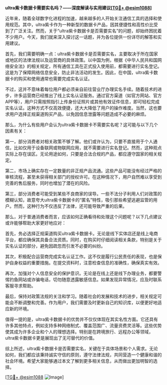 **ultra紫卡数据卡需要实名吗？——深度解读与实用建议[[TG💪+ @esim1088](https://t.me/s/esim1088)]**

近年来，随着全球数字化进程的加速，越来越多的人开始关注通信工具的选择和使用规范。其中，ultra紫卡作为一种新型的数据卡产品，因其便捷性和高性价比受到了广泛关注。然而，关于“ultra紫卡数据卡是否需要实名”的问题，却始终困扰着不少用户。今天，我们就来深入探讨这一话题，并为各位提供一份详尽的解答和实用建议。

首先，我们需要明确一点：ultra紫卡数据卡是否需要实名，主要取决于所在国家或地区的法律法规以及运营商的具体政策。以中国为例，根据《中华人民共和国网络安全法》的相关规定，所有通信工具在正式投入使用前，都需要进行实名登记。这是为了保障网络信息安全，防止非法活动的发生。因此，在中国，ultra紫卡数据卡的购买和使用通常也需要完成实名认证。

不过，这并不意味着每位用户都必须亲自前往营业厅办理实名手续。随着技术的进步，许多运营商已经推出了线上实名认证服务。通过官方渠道（如官方网站、官方APP等），用户只需按照指引上传身份证照片或其他有效证件信息，即可轻松完成实名认证。这种方式不仅高效便捷，还大大降低了用户的操作难度。当然，这也要求用户选择正规渠道购买产品，以免因信息泄露等问题造成不必要的麻烦。

那么，为什么有些用户会认为ultra紫卡数据卡不需要实名呢？这可能与以下几个因素有关：

第一，部分消费者对相关政策不够了解。他们或许认为，只要不直接用于个人通信，比如仅用于设备联网或物联网应用，就不需要进行实名登记。然而，这种观点实际上存在误区。无论用途如何，只要是合法合规的产品，都应遵守国家的相关规定。

第二，市场上确实存在一定数量的非正规产品流通。这些产品可能没有经过严格的审核流程，甚至未获得相关部门的授权许可。在这种情况下，用户自然难以享受到完善的售后服务，同时也增加了潜在的风险。

第三，部分消费者可能受到某些不良商家的误导。一些不法分子利用人们对政策的模糊认知，故意夸大ultra紫卡数据卡的“匿名”特性，吸引那些希望逃避监管的用户。然而，这种行为不仅违反了法律，还可能导致严重的后果。

那么，对于普通消费者而言，应该如何正确看待和处理这个问题呢？以下几点建议或许能够帮助大家更好地应对：

首先，务必选择正规渠道购买ultra紫卡数据卡。无论是线下实体店还是线上电商平台，都应确保其具备合法资质。同时，在购买时仔细阅读相关条款，特别是关于实名认证的部分，避免因疏忽而引发不必要的纠纷。

其次，积极配合运营商完成实名认证工作。这不仅是履行公民责任的表现，也是保护自身权益的重要措施。在提交资料时，注意检查信息的准确性，确保真实有效。

再次，加强对个人信息安全的保护意识。无论是在线上还是线下办理业务，都要警惕钓鱼网站或诈骗电话，切勿随意透露敏感信息。如果发现异常情况，应及时联系客服寻求帮助。

最后，保持对政策法规的关注和学习。随着社会的发展和技术的进步，相关规定可能会不断调整和完善。作为用户，我们需要及时更新自己的知识库，以便更好地适应新的环境。

值得一提的是，ultra紫卡数据卡的优势并不仅仅体现在其实名性方面。它还具有许多其他特点，例如支持多种网络制式、覆盖范围广、流量资费灵活等。这些优势使其成为许多企业和个人的理想选择。特别是在跨境旅行、远程办公等领域，ultra紫卡数据卡更是展现出了无可替代的价值。

综上所述，ultra紫卡数据卡是否需要实名，关键在于具体场景和个人需求。无论如何，我们都应该秉持诚实守信的原则，遵守法律法规，共同营造一个健康和谐的社会环境。希望大家能够通过本文了解到更多相关信息，从而做出更加明智的选择。

[[TG💪+ @esim1088](https://t.me/s/esim1088) ![Image](https://i.postimg.cc/4NQfJmqS/Snipaste-2025-05-13-00-14-12.png)]